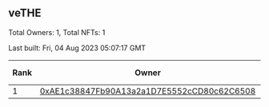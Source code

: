 ## veTHE

Total Owners: 1, Total NFTs: 1

Last built: Fri, 04 Aug 2023 05:07:17 GMT

| Rank | Owner | Voting Power | Influence | NFTs Id |
| --- | --- | --- | --- | --- |
  | 1 | [0xAE1c38847Fb90A13a2a1D7E5552cCD80c62C6508](https://debank.com/profile/0xAE1c38847Fb90A13a2a1D7E5552cCD80c62C6508?chain=bsc) | 2,566,192.237 | 3.95564% | 1 |